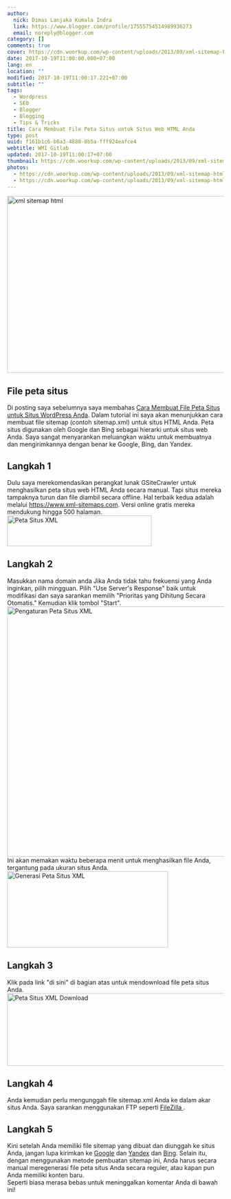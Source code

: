 ```yaml
---
author:
  nick: Dimas Lanjaka Kumala Indra
  link: https://www.blogger.com/profile/17555754514989936273
  email: noreply@blogger.com
category: []
comments: true
cover: https://cdn.woorkup.com/wp-content/uploads/2013/09/xml-sitemap-html.jpg
date: 2017-10-19T11:00:00.000+07:00
lang: en
location: ""
modified: 2017-10-19T11:00:17.221+07:00
subtitle: ""
tags:
  - Wordpress
  - SEO
  - Blogger
  - Blogging
  - Tips & Tricks
title: Cara Membuat File Peta Situs untuk Situs Web HTML Anda
type: post
uuid: f161b1c6-b8a3-4888-8b5a-fff924eafce4
webtitle: WMI Gitlab
updated: 2017-10-19T11:00:17+07:00
thumbnail: https://cdn.woorkup.com/wp-content/uploads/2013/09/xml-sitemap-html.jpg
photos:
  - https://cdn.woorkup.com/wp-content/uploads/2013/09/xml-sitemap-html.jpg
  - https://cdn.woorkup.com/wp-content/uploads/2013/09/xml-sitemap-html.jpg
---
```


<div><img alt="xml sitemap html" height="410" src="https://cdn.woorkup.com/wp-content/uploads/2013/09/xml-sitemap-html.jpg" width="819"></div><div><h2>        File peta situs     </h2>Di posting saya sebelumnya saya membahas         <a href="https://web-manajemen.blogspot.co.uk/p/search.html?q=Cara%20Membuat%20File%20Peta%20Situs%20untuk%20Situs%20WordPress%20Anda" title="Cara Membuat File Peta Situs untuk Situs WordPress Anda">            Cara Membuat File Peta Situs untuk Situs WordPress Anda</a>. Dalam&nbsp;tutorial ini saya akan menunjukkan cara membuat file sitemap         (contoh sitemap.xml) untuk situs HTML Anda. Peta situs digunakan oleh         Google dan Bing sebagai hierarki untuk situs web Anda. Saya sangat         menyarankan meluangkan waktu untuk membuatnya dan mengirimkannya dengan         benar ke Google, Bing, dan Yandex.     <br><h2>        Langkah 1     </h2>Dulu saya merekomendasikan perangkat lunak GSiteCrawler untuk         menghasilkan peta situs web HTML Anda secara manual. Tapi situs mereka         tampaknya turun dan file diambil secara offline. Hal terbaik kedua         adalah melalui         <a href="https://www.xml-sitemaps.com/" rel="noopener noreferer nofollow" target="_blank">https://www.xml-sitemaps.com</a>.&nbsp;Versi online gratis mereka mendukung hingga 500 halaman.     <br><img alt="Peta Situs XML" height="71" src="https://cdn.woorkup.com/wp-content/uploads/2013/09/xml-sitemaps.png" width="336">    <br><h2>        Langkah 2     </h2>Masukkan nama domain anda Jika Anda tidak tahu frekuensi yang Anda         inginkan, pilih mingguan. Pilih "Use Server's Response" baik untuk         modifikasi dan saya sarankan memilih "Prioritas yang Dihitung Secara         Otomatis." Kemudian klik tombol "Start".     <br><img alt="Pengaturan Peta Situs XML" height="580" src="https://cdn.woorkup.com/wp-content/uploads/2013/09/xml-sitemaps-settings.png" width="634">    <br>Ini akan memakan waktu beberapa menit untuk menghasilkan file Anda,         tergantung pada ukuran situs Anda.     <br><img alt="Generasi Peta Situs XML" height="177" src="https://cdn.woorkup.com/wp-content/uploads/2013/09/xml-sitemaps-generation.png" width="374">    <br><h2>        Langkah 3     </h2>Klik pada link "di sini" di bagian atas untuk mendownload file peta         situs Anda.     <br><img alt="Peta Situs XML Download" height="168" src="https://cdn.woorkup.com/wp-content/uploads/2013/09/xml-sitemaps-download.png" width="599">    <br><h2>        Langkah 4     </h2>Anda kemudian perlu mengunggah file sitemap.xml Anda ke dalam akar         situs Anda. Saya sarankan menggunakan FTP seperti         <a href="https://translate.googleusercontent.com/translate_c?depth=2&amp;nv=1&amp;rurl=translate.google.com&amp;sl=en&amp;sp=nmt4&amp;tl=id&amp;u=https://filezilla-project.org/&amp;usg=ALkJrhheSVoAwYvdSZetlBVquzpS2eomdQ" target="_blank" title="Filezilla" rel="noopener noreferer nofollow">            FileZilla         </a>        .     <br><h2>        Langkah 5     </h2>Kini setelah Anda memiliki file sitemap yang dibuat dan diunggah ke         situs Anda, jangan lupa kirimkan ke         <a href="https://web-manajemen.blogspot.co.uk/p/search.html?q=Cara%20Menggunakan%20Google%20Search%20Console">            Google</a>&nbsp;dan&nbsp;<a href="https://web-manajemen.blogspot.com/p/search.html?q=Cara%20Menggunakan%20Yandex%20Webmaster%20Tools">Yandex</a>&nbsp;dan <a href="https://web-manajemen.blogspot.com/p/search.html?q=Cara%20Menggunakan%20Bing%20Webmaster%20Tools">Bing</a>. Selain itu, dengan menggunakan metode pembuatan sitemap ini, Anda         harus secara manual meregenerasi file peta situs Anda secara reguler,         atau kapan pun Anda memiliki konten baru.     <br>Seperti biasa merasa bebas untuk meninggalkan komentar Anda di bawah         ini!     </div>